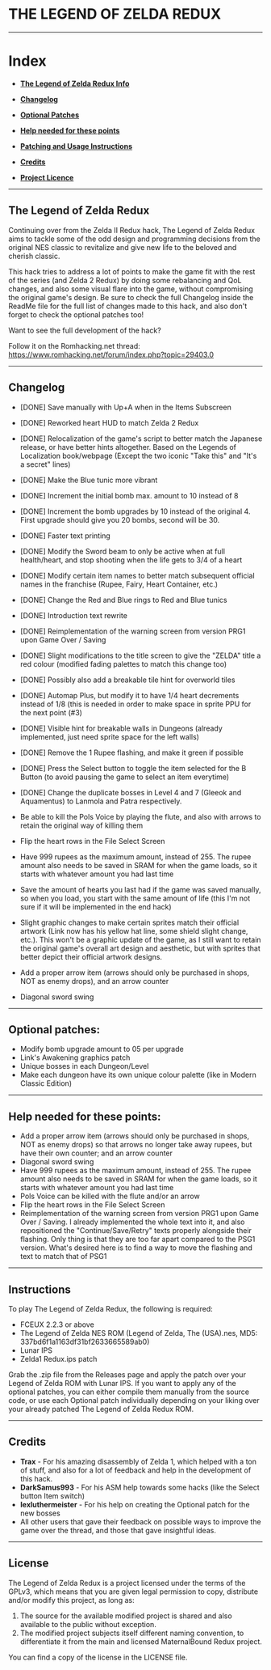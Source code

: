# THE LEGEND OF ZELDA REDUX

-------------------

# **Index**

* [**The Legend of Zelda Redux Info**](#the-legend-of-zelda-redux)

* [**Changelog**](#changelog)

* [**Optional Patches**](#optional-patches)

* [**Help needed for these points**](#help-needed-for-these-points)

* [**Patching and Usage Instructions**](#instructions)

* [**Credits**](#credits)

* [**Project Licence**](#license)


-------------------

## The Legend of Zelda Redux

Continuing over from the Zelda II Redux hack, The Legend of Zelda Redux aims to tackle some of the odd design and programming decisions from the original NES classic to revitalize and give new life to the beloved and cherish classic.

This hack tries to address a lot of points to make the game fit with the rest of the series (and Zelda 2 Redux) by doing some rebalancing and QoL changes, and also some visual flare into the game, without compromising the original game's design. Be sure to check the full Changelog inside the ReadMe file for the full list of changes made to this hack, and also don't forget to check the optional patches too!

Want to see the full development of the hack?

Follow it on the Romhacking.net thread:
https://www.romhacking.net/forum/index.php?topic=29403.0


-------------------

## Changelog

* [DONE] Save manually with Up+A when in the Items Subscreen
* [DONE] Reworked heart HUD to match Zelda 2 Redux
* [DONE] Relocalization of the  game's script to better match the Japanese release, or have better hints altogether. Based on the Legends of Localization book/webpage (Except the two iconic "Take this" and "It's a secret" lines)
* [DONE] Make the Blue tunic more vibrant
* [DONE] Increment the initial bomb max. amount to 10 instead of 8
* [DONE] Increment the bomb upgrades by 10 instead of the original 4. First upgrade should give you 20 bombs, second will be 30.
* [DONE] Faster text printing
* [DONE] Modify the Sword beam to only be active when at full health/heart, and stop shooting when the life gets to 3/4 of a heart
* [DONE] Modify certain item names to better match subsequent official names in the franchise (Rupee, Fairy, Heart Container, etc.)
* [DONE] Change the Red and Blue rings to Red and Blue tunics
* [DONE] Introduction text rewrite
* [DONE] Reimplementation of the warning screen from version PRG1 upon Game Over / Saving
* [DONE] Slight modifications to the title screen to give the "ZELDA" title a red colour (modified fading palettes to match this change too)
* [DONE] Possibly also add a breakable tile hint for overworld tiles
* [DONE] Automap Plus, but modify it to have 1/4 heart decrements instead of 1/8 (this is needed in order to make space in sprite PPU for the next point (#3)
* [DONE] Visible hint for breakable walls in Dungeons (already implemented, just need sprite space for the left walls)
* [DONE] Remove the 1 Rupee flashing, and make it green if possible
* [DONE] Press the Select button to toggle the item selected for the B Button (to avoid pausing the game to select an item everytime)
* [DONE] Change the duplicate bosses in Level 4 and 7 (Gleeok and Aquamentus) to Lanmola and Patra respectively.

* Be able to kill the Pols Voice by playing the flute, and also with arrows to retain the original way of killing them
* Flip the heart rows in the File Select Screen
* Have 999 rupees as the maximum amount, instead of 255. The rupee amount also needs to be saved in SRAM for when the game loads, so it starts with whatever amount you had last time
* Save the amount of hearts you last had if the game was saved manually, so when you load, you start with the same amount of life (this I'm not sure if it will be implemented in the end hack)
* Slight graphic changes to make certain sprites match their official artwork (Link now has his yellow hat line, some shield slight change, etc.). This won't be a graphic update of the game, as I still want to retain the original game's overall art design and aesthetic, but with sprites that better depict their official artwork designs.
* Add a proper arrow item (arrows should only be purchased in shops, NOT as enemy drops), and an arrow counter
* Diagonal sword swing

-------------------

## Optional patches:

* Modify bomb upgrade amount to 05 per upgrade
* Link's Awakening graphics patch
* Unique bosses in each Dungeon/Level
* Make each dungeon have its own unique colour palette (like in Modern Classic Edition)

-------------------

## Help needed for these points:

* Add a proper arrow item (arrows should only be purchased in shops, NOT as enemy drops) so that arrows no longer take away rupees, but have their own counter; and an arrow counter
* Diagonal sword swing
* Have 999 rupees as the maximum amount, instead of 255. The rupee amount also needs to be saved in SRAM for when the game loads, so it starts with whatever amount you had last time
* Pols Voice can be killed with the flute and/or an arrow
* Flip the heart rows in the File Select Screen
* Reimplementation of the warning screen from version PRG1 upon Game Over / Saving. I already implemented the whole text into it, and also repositioned the "Continue/Save/Retry" texts properly alongside their flashing. Only thing is that they are too far apart compared to the PSG1 version. What's desired here is to find a way to move the flashing and text to match that of PSG1


-------------------

## Instructions

To play The Legend of Zelda Redux, the following is required:

* FCEUX 2.2.3 or above
* The Legend of Zelda NES ROM (Legend of Zelda, The (USA).nes, MD5: 337bd6f1a1163df31bf2633665589ab0)
* Lunar IPS
* Zelda1 Redux.ips patch

Grab the .zip file from the Releases page and apply the patch over your Legend of Zelda ROM with Lunar IPS.
If you want to apply any of the optional patches, you can either compile them manually from the source code, or use each Optional patch individually depending on your liking over your already patched The Legend of Zelda Redux ROM.

-------------------

## Credits

* **Trax** - For his amazing disassembly of Zelda 1, which helped with a ton of stuff, and also for a lot of feedback and help in the development of this hack.
* **DarkSamus993** - For his ASM help towards some hacks (like the Select button Item switch)
* **lexluthermeister** - For his help on creating the Optional patch for the new bosses
* All other users that gave their feedback on possible ways to improve the game over the thread, and those that gave insightful ideas.

-------------------


## License

The Legend of Zelda Redux is a project licensed under the terms of the GPLv3, which means that you are given legal permission to copy, distribute and/or modify this project, as long as:

1) The source for the available modified project is shared and also available to the public without exception.
2) The modified project subjects itself different naming convention, to differentiate it from the main and licensed MaternalBound Redux project.

You can find a copy of the license in the LICENSE file.
